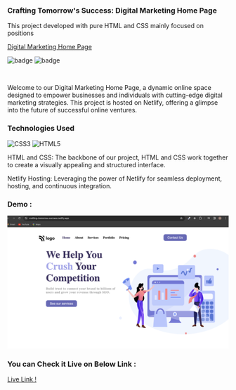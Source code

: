### Crafting Tomorrow's Success: Digital Marketing Home Page

This project developed with pure HTML and CSS mainly focused on positions

[ Digital Marketing Home Page](https://crafting-tomorrow-success.netlify.app/)

![badge](https://img.shields.io/badge/iNeuron-LCO-green) ![badge](https://img.shields.io/badge/Hitesh--Choudhary-Full%20Stack%20Javascript%20Course-orange)


<br/>

Welcome to our Digital Marketing Home Page, a dynamic online space designed to empower businesses and individuals with cutting-edge digital marketing strategies. This project is hosted on Netlify, offering a glimpse into the future of successful online ventures.



### Technologies Used

![CSS3](https://img.shields.io/badge/css3-%231572B6.svg?style=for-the-badge&logo=css3&logoColor=white) ![HTML5](https://img.shields.io/badge/html5-%23E34F26.svg?style=for-the-badge&logo=html5&logoColor=white)


HTML and CSS:
The backbone of our project, HTML and CSS work together to create a visually appealing and structured interface.

Netlify Hosting:
Leveraging the power of Netlify for seamless deployment, hosting, and continuous integration.


### Demo :

![Alt text](digitalmarkting.png)

### You can Check it Live on Below Link :

[Live Link !](https://crafting-tomorrow-success.netlify.app/)